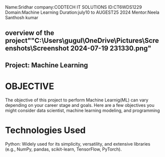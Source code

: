 Name:Sridhar
company:CODTECH IT SOLUTIONS
ID:CT6WDS1229
Domain:Machine Learning
Duration:july10 to AUGEST25 2024
Mentor:Neela Santhosh kumar


## overview of the project""C:\Users\gugul\OneDrive\Pictures\Screenshots\Screenshot 2024-07-19 231330.png"
## Project: Machine Learning

# OBJECTIVE
The objective of this project to perform Machine Learnig(ML) can vary depending on your career stage and goals. Here are a few objectives you might consider data scientist, machine learning modeling, and programming

# Technologies Used
Python: Widely used for its simplicity, versatility, and extensive libraries (e.g., NumPy, pandas, scikit-learn, TensorFlow, PyTorch).

